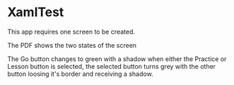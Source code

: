 # XamlTest

This app requires one screen to be created.

The PDF shows the two states of the screen

The Go button changes to green with a shadow when either the Practice or Lesson button is selected, the selected button turns grey with the other button loosing it's border and receiving a shadow.
